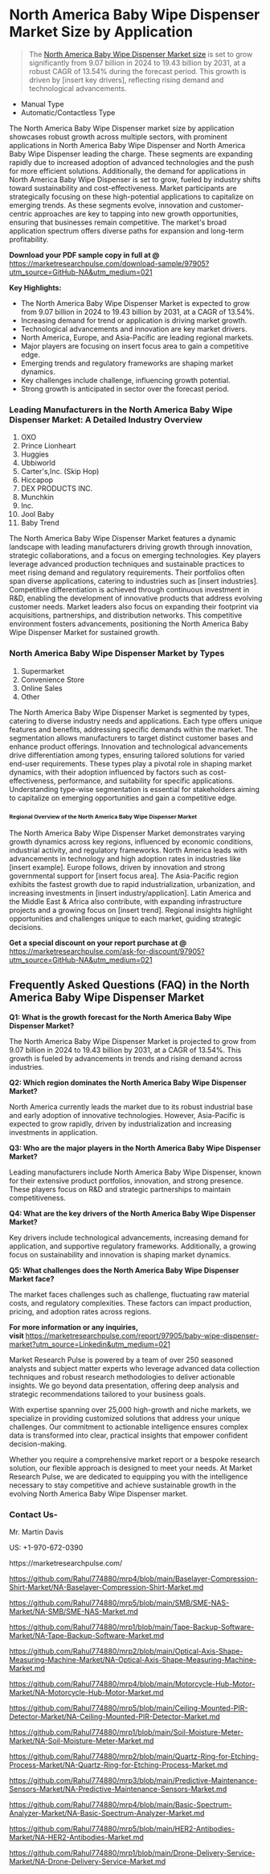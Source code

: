 <h1>North America Baby Wipe Dispenser Market&nbsp;Size by Application</h1><blockquote><p>The <a href="https://marketresearchpulse.com/download-sample/97905?utm_source=GitHub-NA&amp;utm_medium=021">North America Baby Wipe Dispenser Market size</a> is set to grow significantly from 9.07 billion in 2024 to 19.43 billion by 2031, at a robust CAGR of 13.54% during the forecast period. This growth is driven by [insert key drivers], reflecting rising demand and technological advancements.</p></blockquote><ul><li>Manual Type<li> Automatic/Contactless Type</li></ul><p>The North America Baby Wipe Dispenser market size by application showcases robust growth across multiple sectors, with prominent applications in North America Baby Wipe Dispenser and North America Baby Wipe Dispenser leading the charge. These segments are expanding rapidly due to increased adoption of advanced technologies and the push for more efficient solutions. Additionally, the demand for applications in North America Baby Wipe Dispenser is set to grow, fueled by industry shifts toward sustainability and cost-effectiveness. Market participants are strategically focusing on these high-potential applications to capitalize on emerging trends. As these segments evolve, innovation and customer-centric approaches are key to tapping into new growth opportunities, ensuring that businesses remain competitive. The market's broad application spectrum offers diverse paths for expansion and long-term profitability.</p><p><strong>Download your PDF sample copy in full at @ </strong><a href="https://marketresearchpulse.com/download-sample/97905?utm_source=GitHub-NA&amp;utm_medium=021">https://marketresearchpulse.com/download-sample/97905?utm_source=GitHub-NA&amp;utm_medium=021</a></p><p><strong>Key Highlights: </strong></p><ul><li>The North America Baby Wipe Dispenser Market is expected to grow from 9.07 billion in 2024 to 19.43 billion by 2031, at a CAGR of 13.54%.</li><li>Increasing demand for trend or application is driving market growth.</li><li>Technological advancements and innovation are key market drivers.</li><li>North America, Europe, and Asia-Pacific are leading regional markets.</li><li>Major players are focusing on insert focus area to gain a competitive edge.</li><li>Emerging trends and regulatory frameworks are shaping market dynamics.</li><li>Key challenges include challenge, influencing growth potential.</li><li>Strong growth is anticipated in sector over the forecast period.</li></ul><h3>Leading Manufacturers in the North America Baby Wipe Dispenser Market: A Detailed Industry Overview</h3><ol><li>OXO</li><li>Prince Lionheart</li><li>Huggies</li><li>Ubbiworld</li><li>Carter's,Inc. (Skip Hop)</li><li>Hiccapop</li><li>DEX PRODUCTS INC.</li><li>Munchkin</li><li>Inc.</li><li>Jool Baby</li><li>Baby Trend</li></ol><div class="flex max-w-full flex-col flex-grow"><div class="min-h-8 text-message flex w-full flex-col items-end gap-2 whitespace-normal break-words [.text-message+&amp;]:mt-5" dir="auto" data-message-author-role="assistant" data-message-id="fd8432e4-4910-450d-b182-61b7bfb0a01f" data-message-model-slug="gpt-4o"><div class="flex w-full flex-col gap-1 empty:hidden first:pt-[3px]"><div class="markdown prose w-full break-words dark:prose-invert light"><p>The North America Baby Wipe Dispenser Market features a dynamic landscape with leading manufacturers driving growth through innovation, strategic collaborations, and a focus on emerging technologies. Key players leverage advanced production techniques and sustainable practices to meet rising demand and regulatory requirements. Their portfolios often span diverse applications, catering to industries such as [insert industries]. Competitive differentiation is achieved through continuous investment in R&amp;D, enabling the development of innovative products that address evolving customer needs. Market leaders also focus on expanding their footprint via acquisitions, partnerships, and distribution networks. This competitive environment fosters advancements, positioning the North America Baby Wipe Dispenser Market for sustained growth.</p></div></div></div></div><h3>North America Baby Wipe Dispenser Market by Types</h3><ol><li>Supermarket<li> Convenience Store<li> Online Sales<li> Other</li></ol><div class="flex max-w-full flex-col flex-grow"><div class="min-h-8 text-message flex w-full flex-col items-end gap-2 whitespace-normal break-words [.text-message+&amp;]:mt-5" dir="auto" data-message-author-role="assistant" data-message-id="084470be-0bb7-4664-bddf-5156b4f41249" data-message-model-slug="gpt-4o-mini"><div class="flex w-full flex-col gap-1 empty:hidden first:pt-[3px]"><div class="markdown prose w-full break-words dark:prose-invert light"><p>The North America Baby Wipe Dispenser Market is segmented by types, catering to diverse industry needs and applications. Each type offers unique features and benefits, addressing specific demands within the market. The segmentation allows manufacturers to target distinct customer bases and enhance product offerings. Innovation and technological advancements drive differentiation among types, ensuring tailored solutions for varied end-user requirements. These types play a pivotal role in shaping market dynamics, with their adoption influenced by factors such as cost-effectiveness, performance, and suitability for specific applications. Understanding type-wise segmentation is essential for stakeholders aiming to capitalize on emerging opportunities and gain a competitive edge.</p></div></div></div></div><h3><span style="font-size: 11px;">Regional Overview of the North America Baby Wipe Dispenser Market</span></h3><div class="flex max-w-full flex-col flex-grow"><div class="min-h-8 text-message flex w-full flex-col items-end gap-2 whitespace-normal break-words [.text-message+&amp;]:mt-5" dir="auto" data-message-author-role="assistant" data-message-id="e9038762-ce64-4e30-91c9-9bd413514231" data-message-model-slug="gpt-4o-mini"><div class="flex w-full flex-col gap-1 empty:hidden first:pt-[3px]"><div class="markdown prose w-full break-words dark:prose-invert light"><p>The North America Baby Wipe Dispenser Market demonstrates varying growth dynamics across key regions, influenced by economic conditions, industrial activity, and regulatory frameworks. North America leads with advancements in technology and high adoption rates in industries like [insert example]. Europe follows, driven by innovation and strong governmental support for [insert focus area]. The Asia-Pacific region exhibits the fastest growth due to rapid industrialization, urbanization, and increasing investments in [insert industry/application]. Latin America and the Middle East &amp; Africa also contribute, with expanding infrastructure projects and a growing focus on [insert trend]. Regional insights highlight opportunities and challenges unique to each market, guiding strategic decisions.</p></div></div></div></div><p><strong>Get a special discount on your report purchase at @ </strong><a href="https://marketresearchpulse.com/ask-for-discount/97905?utm_source=GitHub-NA&amp;utm_medium=021">https://marketresearchpulse.com/ask-for-discount/97905?utm_source=GitHub-NA&amp;utm_medium=021</a></p><h2>Frequently Asked Questions (FAQ) in the North America Baby Wipe Dispenser Market</h2><p><strong>Q1: What is the growth forecast for the North America Baby Wipe Dispenser Market?</strong></p><p>The North America Baby Wipe Dispenser Market is projected to grow from 9.07 billion in 2024 to 19.43 billion by 2031, at a CAGR of 13.54%. This growth is fueled by advancements in trends and rising demand across industries.</p><p><strong>Q2: Which region dominates the North America Baby Wipe Dispenser Market?</strong></p><p>North America currently leads the market due to its robust industrial base and early adoption of innovative technologies. However, Asia-Pacific is expected to grow rapidly, driven by industrialization and increasing investments in application.</p><p><strong>Q3: Who are the major players in the North America Baby Wipe Dispenser Market?</strong></p><p>Leading manufacturers include North America Baby Wipe Dispenser, known for their extensive product portfolios, innovation, and strong presence. These players focus on R&amp;D and strategic partnerships to maintain competitiveness.</p><p><strong>Q4: What are the key drivers of the North America Baby Wipe Dispenser Market?</strong></p><p>Key drivers include technological advancements, increasing demand for application, and supportive regulatory frameworks. Additionally, a growing focus on sustainability and innovation is shaping market dynamics.</p><p><strong>Q5: What challenges does the North America Baby Wipe Dispenser Market face?</strong></p><p>The market faces challenges such as challenge, fluctuating raw material costs, and regulatory complexities. These factors can impact production, pricing, and adoption rates across regions.</p><p><strong>For more information or any inquiries, visit&nbsp;</strong><a href="https://marketresearchpulse.com/report/97905/baby-wipe-dispenser-market?utm_source=Linkedin&utm_medium=021">https://marketresearchpulse.com/report/97905/baby-wipe-dispenser-market?utm_source=Linkedin&utm_medium=021</a></p><p>Market Research Pulse is powered by a team of over 250 seasoned analysts and subject matter experts who leverage advanced data collection techniques and robust research methodologies to deliver actionable insights. We go beyond data presentation, offering deep analysis and strategic recommendations tailored to your business goals.</p><p>With expertise spanning over 25,000 high-growth and niche markets, we specialize in providing customized solutions that address your unique challenges. Our commitment to actionable intelligence ensures complex data is transformed into clear, practical insights that empower confident decision-making.</p><p>Whether you require a comprehensive market report or a bespoke research solution, our flexible approach is designed to meet your needs. At Market Research Pulse, we are dedicated to equipping you with the intelligence necessary to stay competitive and achieve sustainable growth in the evolving North America Baby Wipe Dispenser market.</p><h3><strong>Contact Us-</strong></h3><p>Mr. Martin Davis</p><p>US: +1-970-672-0390</p><p>https://marketresearchpulse.com/</p><p><a href="https://github.com/Rahul774880/mrp4/blob/main/Baselayer-Compression-Shirt-Market/NA-Baselayer-Compression-Shirt-Market.md">https://github.com/Rahul774880/mrp4/blob/main/Baselayer-Compression-Shirt-Market/NA-Baselayer-Compression-Shirt-Market.md</a></p><p><a href="https://github.com/Rahul774880/mrp5/blob/main/SMB/SME-NAS-Market/NA-SMB/SME-NAS-Market.md">https://github.com/Rahul774880/mrp5/blob/main/SMB/SME-NAS-Market/NA-SMB/SME-NAS-Market.md</a></p><p><a href="https://github.com/Rahul774880/mrp1/blob/main/Tape-Backup-Software-Market/NA-Tape-Backup-Software-Market.md">https://github.com/Rahul774880/mrp1/blob/main/Tape-Backup-Software-Market/NA-Tape-Backup-Software-Market.md</a></p><p><a href="https://github.com/Rahul774880/mrp2/blob/main/Optical-Axis-Shape-Measuring-Machine-Market/NA-Optical-Axis-Shape-Measuring-Machine-Market.md">https://github.com/Rahul774880/mrp2/blob/main/Optical-Axis-Shape-Measuring-Machine-Market/NA-Optical-Axis-Shape-Measuring-Machine-Market.md</a></p><p><a href="https://github.com/Rahul774880/mrp4/blob/main/Motorcycle-Hub-Motor-Market/NA-Motorcycle-Hub-Motor-Market.md">https://github.com/Rahul774880/mrp4/blob/main/Motorcycle-Hub-Motor-Market/NA-Motorcycle-Hub-Motor-Market.md</a></p><p><a href="https://github.com/Rahul774880/mrp5/blob/main/Ceiling-Mounted-PIR-Detector-Market/NA-Ceiling-Mounted-PIR-Detector-Market.md">https://github.com/Rahul774880/mrp5/blob/main/Ceiling-Mounted-PIR-Detector-Market/NA-Ceiling-Mounted-PIR-Detector-Market.md</a></p><p><a href="https://github.com/Rahul774880/mrp1/blob/main/Soil-Moisture-Meter-Market/NA-Soil-Moisture-Meter-Market.md">https://github.com/Rahul774880/mrp1/blob/main/Soil-Moisture-Meter-Market/NA-Soil-Moisture-Meter-Market.md</a></p><p><a href="https://github.com/Rahul774880/mrp2/blob/main/Quartz-Ring-for-Etching-Process-Market/NA-Quartz-Ring-for-Etching-Process-Market.md">https://github.com/Rahul774880/mrp2/blob/main/Quartz-Ring-for-Etching-Process-Market/NA-Quartz-Ring-for-Etching-Process-Market.md</a></p><p><a href="https://github.com/Rahul774880/mrp3/blob/main/Predictive-Maintenance-Sensors-Market/NA-Predictive-Maintenance-Sensors-Market.md">https://github.com/Rahul774880/mrp3/blob/main/Predictive-Maintenance-Sensors-Market/NA-Predictive-Maintenance-Sensors-Market.md</a></p><p><a href="https://github.com/Rahul774880/mrp4/blob/main/Basic-Spectrum-Analyzer-Market/NA-Basic-Spectrum-Analyzer-Market.md">https://github.com/Rahul774880/mrp4/blob/main/Basic-Spectrum-Analyzer-Market/NA-Basic-Spectrum-Analyzer-Market.md</a></p><p><a href="https://github.com/Rahul774880/mrp5/blob/main/HER2-Antibodies-Market/NA-HER2-Antibodies-Market.md">https://github.com/Rahul774880/mrp5/blob/main/HER2-Antibodies-Market/NA-HER2-Antibodies-Market.md</a></p><p><a href="https://github.com/Rahul774880/mrp1/blob/main/Drone-Delivery-Service-Market/NA-Drone-Delivery-Service-Market.md">https://github.com/Rahul774880/mrp1/blob/main/Drone-Delivery-Service-Market/NA-Drone-Delivery-Service-Market.md</a></p>
